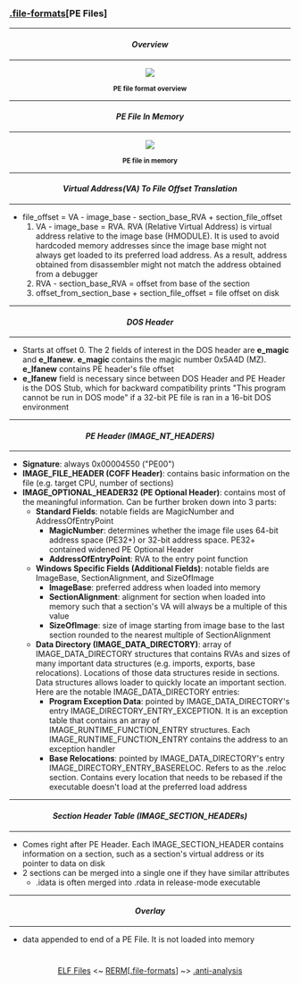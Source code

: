 ### [.file-formats](file-formats.md)[__PE Files__]

---
#### *<p align='center'> Overview </p>*
---
<div align='center'> 
<img src="https://github.com/yellowbyte/reverse-engineering-reference-manual/blob/master/images/file-formats/PE_Files/pe_header.png"> 
<p align='center'><sub><strong>PE file format overview</strong></sub></p>
</div>

---
#### *<p align='center'> PE File In Memory </p>*
---
<div align='center'> 
<img src="https://github.com/yellowbyte/reverse-engineering-reference-manual/blob/master/images/file-formats/PE_Files/loading_pe_file.png"> 
<p align='center'><sub><strong>PE file in memory</strong></sub></p>
</div>

---
#### *<p align='center'> Virtual Address(VA) To File Offset Translation </p>*
---
* file_offset = VA - image_base - section_base_RVA + section_file_offset
  1. VA - image_base = RVA. RVA (Relative Virtual Address) is virtual address relative to the image base (HMODULE). It is used to avoid hardcoded memory addresses since the image base might not always get loaded to its preferred load address. As a result, address obtained from disassembler might not match the address obtained from a debugger
  2. RVA - section_base_RVA = offset from base of the section
  3. offset_from_section_base + section_file_offset = file offset on disk  

---
#### *<p align='center'> DOS Header </p>*
---
* Starts at offset 0. The 2 fields of interest in the DOS header are __e_magic__ and __e_lfanew__. __e_magic__ contains the magic number 0x5A4D (MZ). __e_lfanew__ contains PE header's file offset
* __e_lfanew__ field is necessary since between DOS Header and PE Header is the DOS Stub, which for backward compatibility prints "This program cannot be run in DOS mode" if a 32-bit PE file is ran in a 16-bit DOS environment

---
#### *<p align='center'> PE Header (IMAGE_NT_HEADERS) </p>*
---
* __Signature__: always 0x00004550 ("PE00")
* __IMAGE_FILE_HEADER (COFF Header)__: contains basic information on the file (e.g. target CPU, number of sections)
* __IMAGE_OPTIONAL_HEADER32 (PE Optional Header)__: contains most of the meaningful information. Can be further broken down into 3 parts:
  * __Standard Fields__: notable fields are MagicNumber and AddressOfEntryPoint
    * __MagicNumber__: determines whether the image file uses 64-bit address space (PE32+) or 32-bit address space. PE32+ contained widened PE Optional Header
    * __AddressOfEntryPoint__: RVA to the entry point function
  * __Windows Specific Fields (Additional Fields)__: notable fields are ImageBase, SectionAlignment, and SizeOfImage
    * __ImageBase__: preferred address when loaded into memory
    * __SectionAlignment__: alignment for section when loaded into memory such that a section's VA will always be a multiple of this value 
    * __SizeOfImage__: size of image starting from image base to the last section rounded to the nearest multiple of SectionAlignment
  * __Data Directory (IMAGE_DATA_DIRECTORY)__: array of IMAGE_DATA_DIRECTORY structures that contains RVAs and sizes of many important data structures (e.g. imports, exports, base relocations). Locations of those data structures reside in sections. Data structures allows loader to quickly locate an important section. Here are the notable IMAGE_DATA_DIRECTORY entries:
    * __Program Exception Data__: pointed by IMAGE_DATA_DIRECTORY's entry IMAGE_DIRECTORY_ENTRY_EXCEPTION. It is an exception table that contains an array of IMAGE_RUNTIME_FUNCTION_ENTRY structures. Each IMAGE_RUNTIME_FUNCTION_ENTRY contains the address to an exception handler
    * __Base Relocations__: pointed by IMAGE_DATA_DIRECTORY's entry IMAGE_DIRECTORY_ENTRY_BASERELOC. Refers to as the .reloc section. Contains every location that needs to be rebased if the executable doesn't load at the preferred load address

---
#### *<p align='center'> Section Header Table (IMAGE_SECTION_HEADERs) </p>*
---
* Comes right after PE Header. Each IMAGE_SECTION_HEADER contains information on a section, such as a section's virtual address or its pointer to data on disk 
* 2 sections can be merged into a single one if they have similar attributes
  * .idata is often merged into .rdata in release-mode executable 

---
#### *<p align='center'> Overlay </p>*
---
* data appended to end of a PE File. It is not loaded into memory

#
<p align='center'><a href="ELF_Files.md">ELF Files</a> <~ <a href="/README.md#table-of-contents">RERM</a>[<a href="file-formats.md">.file-formats</a>] ~> <a href="/contents/anti-analysis/anti-analysis.md">.anti-analysis</a></p>
